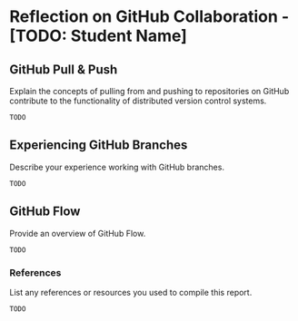 # Reflection on GitHub Collaboration - [TODO: Student Name]

## GitHub Pull & Push
Explain the concepts of pulling from and pushing to repositories on GitHub contribute to the functionality of distributed version control systems.
```
TODO
```

## Experiencing GitHub Branches
Describe your experience working with GitHub branches.
```
TODO
```

## GitHub Flow
Provide an overview of GitHub Flow.
```
TODO
```

### References
List any references or resources you used to compile this report.
```
TODO
```